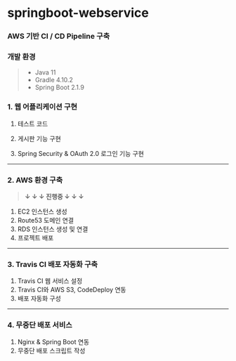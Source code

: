 # springboot-webservice
### AWS 기반 CI / CD Pipeline 구축

### 개발 환경

> * Java 11
> * Gradle 4.10.2
> * Spring Boot 2.1.9

### 1. 웹 어플리케이션 구현
1. 테스트 코드
2. 게시판 기능 구현

3. Spring Security & OAuth 2.0 로그인 기능 구현

-----
### 2. AWS 환경 구축

> **↓ ↓ ↓ 진행중 ↓ ↓ ↓**

1. EC2 인스턴스 생성
2. Route53 도메인 연결
3. RDS 인스턴스 생성 및 연결
4. 프로젝트 배포

-----
### 3. Travis CI 배포 자동화 구축

1. Travis CI 웹 서비스 설정 
2. Travis CI와 AWS S3, CodeDeploy 연동
3. 배포 자동화 구성

-----
### 4. 무중단 배포 서비스

1. Nginx & Spring Boot 연동
2. 무중단 배포 스크립트 작성